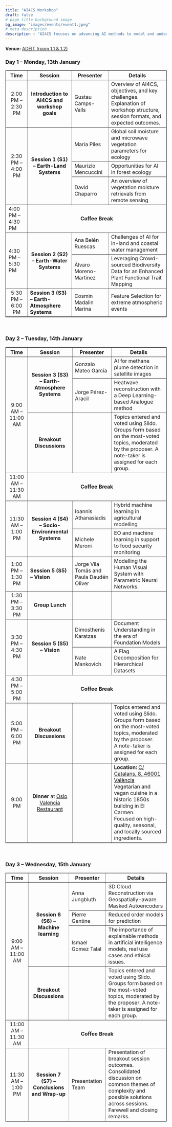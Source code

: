 ```yaml
---
title: "AI4CS Workshop"
draft: false
# page title background image
bg_image: "images/events/event1.jpeg"
# meta description
description : "AI4CS focuses on advancing AI methods to model and understand complex systems, including the visual brain, Earth systems, and socio-environmental interactions. With growing observational data, improved mechanistic models, and advanced machine learning, we can now monitor, predict, and analyze diverse variables. However, current approaches face key challenges: inefficiency with complex data, lack of adherence to physical laws, and limited fundamental insights. AI4CS addresses these issues with innovative, physics-aware, causality-driven AI solutions. This workshop brings together researchers to share advancements, generate new ideas, and promote interdisciplinary collaboration to enhance understanding of interconnected systems and tackle pressing global challenges."
---
```

<p><strong>Venue:</strong> <a href="https://maps.app.goo.gl/3xs6V9rGDagjoxZW8">ADEIT (room 1.1 & 1.2)</a></p>
<h3>Day 1 – Monday, 13th January</h3>
<table border="1" cellspacing="0" cellpadding="5" style="width:100%;">
  <thead>
    <tr>
      <th>Time</th>
      <th>Session</th>
      <th>Presenter</th>
      <th>Details</th>
    </tr>
  </thead>
  <tbody>
    <!-- Intro -->
    <tr>
      <td style="vertical-align:middle; text-align:center;">2:00 PM – 2:30 PM</td>
      <td style="vertical-align:middle; text-align:center;"><b>Introduction to AI4CS and workshop goals</b></td>
      <td>Gustau Camps-Valls</td>
      <td>Overview of AI4CS, objectives, and key challenges.<br>
      Explanation of workshop structure, session formats, and expected outcomes.
      </td>
    </tr>
    <!-- Session 1 (S1) – Earth-Land Systems -->
    <tr>
      <td rowspan="3" style="vertical-align:middle; text-align:center;">2:30 PM – 4:00 PM</td>
      <td rowspan="3" style="vertical-align:middle; text-align:center;"><b>Session 1 (S1) – Earth-Land Systems</b></td>
      <td>María Piles</td>
      <td>Global soil moisture and microwave vegetation parameters for ecology</td>
    </tr>
    <tr>
      <td>Maurizio Mencuccini</td>
      <td>Opportunities for AI in forest ecology</td>
    </tr>
    <tr>
      <td>David Chaparro</td>
      <td>An overview of vegetation moisture retrievals from remote sensing</td>
    </tr>
    <tr>
      <td>4:00 PM – 4:30 PM</td>
      <td colspan="3" style="vertical-align:middle; text-align:center;"><b>Coffee Break</b></td>
    </tr>
    <!-- Session 1 (S2) – Earth-Water Systems -->
    <tr>
      <td rowspan="2">4:30 PM – 5:30 PM</td>
      <td rowspan="2" style="vertical-align:middle; text-align:center;"><b>Session 2 (S2) – Earth-Water Systems</b></td>
      <td>Ana Belén Ruescas</td>
      <td>Challenges of AI for in-land and coastal water management</td>
    </tr>
    <tr>
      <td>Álvaro Moreno-Martínez</td>
      <td>Leveraging Crowd-sourced Biodiversity Data for an Enhanced Plant Functional Trait Mapping</td>
    </tr>
    <!-- Session 2 (S3) – Earth-Atmosphere Systems -->
    <tr>
      <td style="vertical-align:middle; text-align:center;">5:30 PM – 6:00 PM</td>
      <td><b>Session 3 (S3) – Earth-Atmosphere Systems</b></td>
      <td>Cosmin Madalin Marina</td>
      <td>Feature Selection for extreme atmospheric events</td>
    </tr>
  </tbody>
</table>

<br>
<h3>Day 2 – Tuesday, 14th January</h3>
<table border="1" cellspacing="0" cellpadding="5" style="width:100%;">
  <thead>
    <tr>
      <th>Time</th>
      <th>Session</th>
      <th>Presenter</th>
      <th>Details</th>
    </tr>
  </thead>
  <tbody>
    <!-- Session 3 (S3) – Earth-Atmosphere Systems -->
    <tr>
      <td rowspan="3" style="vertical-align:middle; text-align:center;">9:00 AM – 11:00 AM</td>
      <td rowspan="2" style="vertical-align:middle; text-align:center;"><b>Session 3 (S3) – Earth-Atmosphere Systems</b></td>
      <td>Gonzalo Mateo García</td>
      <td>AI for methane plume detection in satellite images</td>
    </tr>
    <tr>
      <td>Jorge Pérez-Aracil</td>
      <td>Heatwave reconstruction with a Deep Learning-based Analogue method</td>
    </tr>
    <tr>
      <td style="vertical-align:middle; text-align:center;"><b>Breakout Discussions</b></td>
      <td></td>
      <td>Topics entered and voted using Slido. Groups form based on the most-voted topics, moderated by the proposer. A note-taker is assigned for each group.</td>
    </tr>
    <tr>
      <td style="vertical-align:middle; text-align:center;">11:00 AM – 11:30 AM</td>
      <td colspan="3" style="vertical-align:middle; text-align:center;"><b>Coffee Break</b></td>
    </tr>
    <!-- Session 4 (S4) – Socio-Environmental Systems -->
    <tr>
      <td rowspan="2" style="vertical-align:middle; text-align:center;">11:30 AM – 1:00 PM</td>
      <td rowspan="2" style="vertical-align:middle; text-align:center;"><b>Session 4 (S4) – Socio-Environmental Systems</b></td>
      <td>Ioannis Athanasiadis</td>
      <td>Hybrid machine learning in agricultural modelling</td>
    </tr>
    <tr>
      <td>Michele Meroni</td>
      <td>EO and machine learning in support to food security monitoring</td>
    </tr>
    <!-- Session 5 (S5) – Vision -->
    <tr>
      <td style="vertical-align:middle; text-align:center;">1:00 PM – 1:30 PM</td>
      <td><b>Session 5 (S5) – Vision</b></td>
      <td>Jorge Vila Tomás and Paula Daudén Oliver</td>
      <td>Modelling the Human Visual System with Parametric Neural Networks.</td>
    </tr>
    <tr>
      <td style="vertical-align:middle; text-align:center;">1:30 PM – 3:30 PM</td>
      <td style="vertical-align:middle; text-align:center;"><b>Group Lunch</b></td>
      <td></td>
      <td></td>
    </tr>
    <tr>
      <td rowspan="2" style="vertical-align:middle; text-align:center;"> 3:30 PM – 4:30 PM</td>
      <td rowspan="2" style="vertical-align:middle; text-align:center;"><b>Session 5 (S5) – Vision</b></td>
      <td>Dimosthenis Karatzas</td>
      <td>Document Understanding in the era of Foundation Models</td>
    </tr>
    <tr>
      <td>Nate Mankovich</td>
      <td>A Flag Decomposition for Hierarchical Datasets</td>
    </tr>
    <tr>
      <td style="vertical-align:middle; text-align:center;">4:30 PM – 5:00 PM</td>
      <td colspan="3" style="vertical-align:middle; text-align:center;"><b>Coffee Break</b></td>
    </tr>
    <tr>
      <td style="vertical-align:middle; text-align:center;">5:00 PM – 6:00 PM</td>
      <td style="vertical-align:middle; text-align:center;"><b>Breakout Discussions</b></td>
      <td></td>
      <td>Topics entered and voted using Slido.<br>
      Groups form based on the most-voted topics, moderated by the proposer.<br>
      A note-taker is assigned for each group.</td>
    </tr>
    <tr>
      <td style="vertical-align:middle; text-align:center;">9:00 PM</td>
      <td style="vertical-align:middle; text-align:center;">
        <b>Dinner</b> at <a href="https://restauranteoslo.com/" target="_blank">Oslo Valencia Restaurant</a>
      </td>
      <td style="vertical-align:middle; text-align:center;"> </td>
      <td>
        <b>Location:</b> <a href="https://maps.app.goo.gl/s8Q9LpextPdwrmHAA" target="_blank">C/ Catalans, 8, 46001 València</a><br>
        Vegetarian and vegan cuisine in a historic 1850s building in El Carmen.<br>
        Focused on high-quality, seasonal, and locally sourced ingredients.
      </td>
    </tr>


  </tbody>
</table>

<br>
<h3>Day 3 – Wednesday, 15th January</h3>
<table border="1" cellspacing="0" cellpadding="5">
  <thead>
    <tr>
      <th>Time</th>
      <th>Session</th>
      <th>Presenter</th>
      <th>Details</th>
    </tr>
  </thead>
  <tbody>
    <!-- Session 7 (S7) – Machine learning -->
    <tr>
      <td rowspan="4" style="vertical-align:middle; text-align:center;">9:00 AM – 11:00 AM</td>
      <td rowspan="3" style="vertical-align:middle; text-align:center;"><b>Session 6 (S6) – Machine learning</b></td>
      <td>Anna Jungbluth</td>
      <td>3D Cloud Reconstruction via Geospatially-aware Masked Autoencoders</td>
    </tr>
    <tr>
      <td>Pierre Gentine</td>
      <td>Reduced order models for prediction</td>
    </tr>
    <tr>
      <td>Ismael Gomez Talal</td>
      <td>The importance of explainable methods in artificial intelligence models, real use cases and ethical issues.</td>
    </tr>
    <tr>
      <td style="vertical-align:middle; text-align:center;"><b>Breakout Discussions</b></td>
      <td></td>
      <td>Topics entered and voted using Slido. Groups form based on the most-voted topics, moderated by the proposer. A note-taker is assigned for each group.</td>
    </tr>
    <tr>
      <td style="vertical-align:middle; text-align:center;">11:00 AM – 11:30 AM</td>
      <td colspan="3" style="vertical-align:middle; text-align:center;"><b>Coffee Break</b></td>
    </tr>
    <!-- Session 8 (S8) – Conclusions and Wrap-up -->
    <tr>
      <td style="vertical-align:middle; text-align:center;"> 11:30 AM – 1:00 PM</td>
      <td style="vertical-align:middle; text-align:center;"><b>Session 7 (S7) – Conclusions and Wrap-up</b></td>
      <td>Presentation Team</td>
      <td>Presentation of breakout session outcomes.<br>
      Consolidated discussion on common themes of complexity and possible solutions across sessions.<br>
      Farewell and closing remarks.</td>
    </tr>
  </tbody>
</table>
